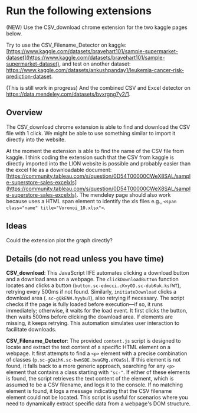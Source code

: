# Run the following extensions

(NEW) Use the CSV_download chrome extension for the two kaggle pages below.

Try to use the CSV_Filename_Detector on kaggle: [https://www.kaggle.com/datasets/bravehart101/sample-supermarket-dataset](https://www.kaggle.com/datasets/bravehart101/sample-supermarket-dataset), and test on another dataset: https://www.kaggle.com/datasets/ankushpanday1/leukemia-cancer-risk-prediction-dataset.

(This is still work in progress) And the combined CSV and Excel detector on https://data.mendeley.com/datasets/bvxrgng7y2/1.

## Overview

The CSV_download chrome extension is able to find and download the CSV file with 1 click. We might be able to use something similar to import it directly into the website.

At the moment the extension is able to find the name of the CSV file from kaggle. I think coding the extension such that the CSV from kaggle is directly imported into the LION website is possible and probably easier than the excel file as a downloadable document: [https://community.tableau.com/s/question/0D54T00000CWeX8SAL/sample-superstore-sales-excelxls](https://community.tableau.com/s/question/0D54T00000CWeX8SAL/sample-superstore-sales-excelxls). The mendeley page should also work because uses a  HTML span element to identify the xls files e.g., `<span class="name" title="Voronoi_10.xlsx">`.

## Ideas

Could the extension plot the graph directly?

## Details (do not read unless you have time)

**CSV_download**: This JavaScript IIFE automates clicking a download button and a download area on a webpage. The `clickDownloadButton` function locates and clicks a button (`button.sc-edmcci.cKvyOD.sc-dubKuk.ksfWT`), retrying every 500ms if not found. Similarly, `initiateDownload` clicks a download area (`.sc-gQkENW.hyybuT`), also retrying if necessary. The script checks if the page is fully loaded before execution—if so, it runs immediately; otherwise, it waits for the load event. It first clicks the button, then waits 500ms before clicking the download area. If elements are missing, it keeps retrying. This automation simulates user interaction to facilitate downloads.

**CSV_Filename_Detector**: The provided `content.js` script is designed to locate and extract the text content of a specific HTML element on a webpage. It first attempts to find a `<p>` element with a precise combination of classes (`p.sc-gQaihK.sc-bwmSDE.bwaGMg.eYOaSs`). If this element is not found, it falls back to a more generic approach, searching for any `<p>` element that contains a class starting with `"sc-"`. If either of these elements is found, the script retrieves the text content of the element, which is assumed to be a CSV filename, and logs it to the console. If no matching element is found, it logs a message indicating that the CSV filename element could not be located. This script is useful for scenarios where you need to dynamically extract specific data from a webpage's DOM structure.
